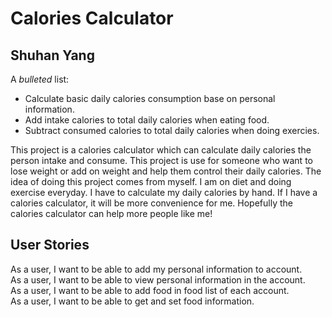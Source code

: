 # Calories Calculator


## Shuhan Yang

A *bulleted* list:
- Calculate basic daily calories consumption base on personal information.
- Add intake calories to total daily calories when eating food.
- Subtract consumed calories to total daily calories when doing exercies.


This project is a calories calculator which can calculate daily calories the person intake and consume. This project is 
use for someone who want to lose weight or add on weight and help them control their daily calories. The idea of doing 
this project comes from myself. I am on diet and doing exercise everyday. I have to calculate my daily calories by hand.
If I have a calories calculator, it will be more convenience for me. Hopefully the calories calculator can help more 
people like me!

## User Stories

As a user, I want to be able to add my personal information to account.  
As a user, I want to be able to view personal information in the account.  
As a user, I want to be able to add food in food list of each account.  
As a user, I want to be able to get and set food information.  
